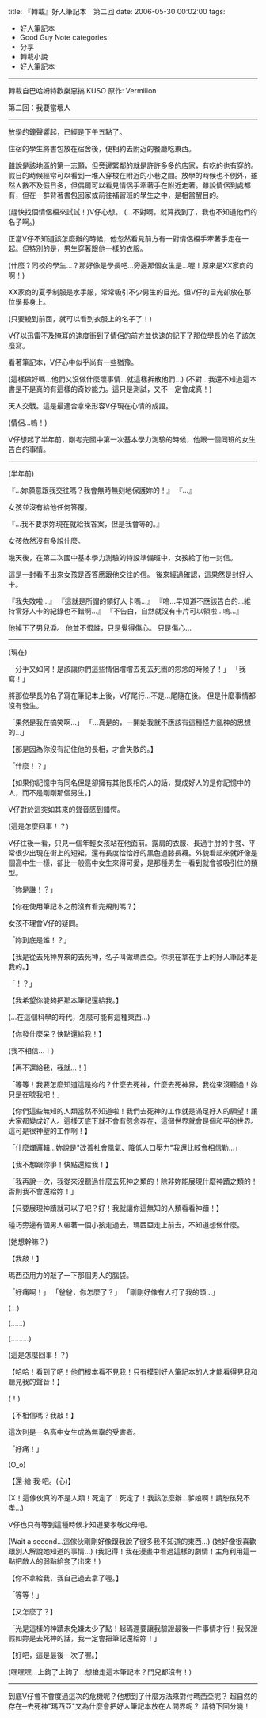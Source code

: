 title: 『轉載』好人筆記本　第二回
date: 2006-05-30 00:02:00
tags:
- 好人筆記本
- Good Guy Note
categories:
- 分享
- 轉載小說
- 好人筆記本
---

轉載自巴哈姆特歡樂惡搞 KUSO
原作: Vermilion

第二回：我要當壞人

<!-- more -->
----

放學的鐘聲響起，已經是下午五點了。

住宿的學生將書包放在宿舍後，便相約去附近的餐廳吃東西。

雖說是該地區的第一志願，但旁邊緊鄰的就是許許多多的店家，有吃的也有穿的。假日的時候經常可以看到一堆人穿梭在附近的小巷之間。放學的時候也不例外，雖然人數不及假日多，但偶爾可以看見情侶手牽著手在附近走著。雖說情侶到處都有，但在一群背著書包回家或前往補習班的學生之中，是相當醒目的。

(趕快找個情侶檔來試試！)V仔心想。
(...不對啊，就算找到了，我也不知道他們的名子啊。)

正當V仔不知道該怎麼辦的時候，他忽然看見前方有一對情侶檔手牽著手走在一起。但特別的是，男生穿著跟他一樣的衣服。

(什麼？同校的學生...？那好像是學長吧...旁邊那個女生是...喔！原來是XX家商的啊！)

XX家商的夏季制服是水手服，常常吸引不少男生的目光。但V仔的目光卻放在那位學長身上。

(只要繞到前面，就可以看到衣服上的名子了！)

V仔以迅雷不及掩耳的速度衝到了情侶的前方並快速的記下了那位學長的名子該怎麼寫。

看著筆記本，V仔心中似乎尚有一些猶豫。

(這樣做好嗎...他們又沒做什麼壞事情...就這樣拆散他們...)
(不對...我還不知道這本書是不是真的有這樣的奇妙能力。這只是測試，又不一定會成真！)

天人交戰。這是最適合拿來形容V仔現在心情的成語。

(情侶...嗚！)

V仔想起了半年前，剛考完國中第一次基本學力測驗的時候，他跟一個同班的女生告白的事情。

----

(半年前)

『...妳願意跟我交往嗎？我會無時無刻地保護妳的！』
『...』

女孩並沒有給他任何答覆。

『...我不要求妳現在就給我答案，但是我會等的。』

女孩依然沒有多說什麼。

幾天後，在第二次國中基本學力測驗的特設準備班中，女孩給了他一封信。

這是一封看不出來女孩是否答應跟他交往的信。
後來經過確認，這果然是封好人卡。

『我失敗啦...』
『這就是所謂的領好人卡嗎...』
『嗚...早知道不應該告白的...維持零好人卡的紀錄也不錯啊...』
『不告白，自然就沒有卡片可以領啦...嗚...』

他掉下了男兒淚。
他並不恨誰，只是覺得傷心。
只是傷心...

----

(現在)

「分手又如何！是該讓你們這些情侶嚐嚐去死去死團的怨念的時候了！」
「我寫！」

將那位學長的名子寫在筆記本上後，V仔尾行...不是...尾隨在後。
但是什麼事情都沒有發生。

「果然是我在搞笑啊...」
「...真是的，一開始我就不應該有這種怪力亂神的思想的...」

【那是因為你沒有記住他的長相，才會失敗的。】

「什麼！？」

【如果你記憶中有同名但是卻擁有其他長相的人的話，變成好人的是你記憶中的人，而不是剛剛那個男生。】

V仔對於這突如其來的聲音感到錯愕。

(這是怎麼回事！？)

V仔往後一看，只見一個年輕女孩站在他面前。露肩的衣服、長過手肘的手套、平常很少出現在街上的短裙，還有長度恰恰好的黑色過膝長襪。外貌看起來就好像是個高中生一樣，卻比一般高中女生來得可愛，是那種男生一看到就會被吸引住的類型。

「妳是誰！？」

【你在使用筆記本之前沒有看完規則嗎？】

女孩不理會V仔的疑問。

「妳到底是誰！？」

【我是從去死神界來的去死神，名子叫做瑪西亞。你現在拿在手上的好人筆記本是我的。】

「！？」

【我希望你能夠把那本筆記還給我。】

(...在這個科學的時代，怎麼可能有這種東西...)

【你發什麼呆？快點還給我！】

(我不相信...！)

【再不還給我，我就...！】

「等等！我要怎麼知道這是妳的？什麼去死神，什麼去死神界，我從來沒聽過！妳只是在唬我吧！」

【你們這些無知的人類當然不知道啦！我們去死神的工作就是滿足好人的願望！讓大家都變成好人。這樣天底下就不會有怨念存在，這個世界就會是個和平的世界。這可是很神聖的工作啊！】

「什麼爛邏輯...妳說是"改善社會風氣、降低人口壓力"我還比較會相信勒...」

【我不想跟你爭！快點還給我！】

「我再說一次，我從來沒聽過什麼去死神之類的！除非妳能展現什麼神蹟之類的！否則我不會還給妳！」

【只要展現神蹟就可以了吧？好！我就讓你這無知的人類看看神蹟！】

碰巧旁邊有個男人帶著一個小孩走過去，瑪西亞走上前去，不知道想做什麼。

(她想幹嘛？)

【我敲！】

瑪西亞用力的敲了一下那個男人的腦袋。

「好痛啊！」
「爸爸，你怎麼了？」
「剛剛好像有人打了我的頭...」

(...)

(......)

(.........)

(這是怎麼回事！？)

【哈哈！看到了吧！他們根本看不見我！只有摸到好人筆記本的人才能看得見我和聽見我的聲音！】

(！)

【不相信嗎？我敲！】

這次則是一名高中女生成為無辜的受害者。

「好痛！」

(O_o)

【還‧給‧我‧吧。(心)】

(X！這傢伙真的不是人類！死定了！死定了！我該怎麼辦...爹娘啊！請恕孩兒不孝...)

V仔也只有等到這種時候才知道要孝敬父母吧。

(Wait a second...這傢伙剛剛好像跟我說了很多我不知道的東西...)
(她好像很喜歡跟別人解說她知道的事情...)
(我記得！我在漫畫中看過這樣的劇情！主角利用這一點把敵人的弱點給套了出來！)

【你不拿給我，我自己過去拿了喔。】

「等等！」

【又怎麼了？】

「光是這樣的神蹟未免嫌太少了點！起碼還要讓我驗證最後一件事情才行！我保證假如妳是去死神的話，我一定會把筆記還給妳！」

【好吧，這是最後一次了喔。】

(嘿嘿嘿...上鉤了上鉤了...想搶走這本筆記本？門兒都沒有！)

----

到底V仔會不會度過這次的危機呢？他想到了什麼方法來對付瑪西亞呢？
超自然的存在─去死神"瑪西亞"又為什麼會把好人筆記本放在人間界呢？
請待下回分曉！